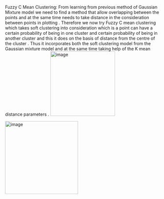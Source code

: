 Fuzzy C Mean Clustering:
From learning from previous method of Gaussian Mixture model we need to find a method that allow overlapping between the points and at the same time needs to take distance in the consideration between points in plotting . Therefore we now try Fuzzy C mean clustering which takes soft clustering into consideration which is a point can have a certain probability of being in one cluster and certain probability of being in another cluster and this it does on the basis of distance from the centre of the cluster . Thus it incorporates both the soft clustering model from the Gaussian mixture model and at the same time taking help of the K mean distance parameters .
<img width="211" alt="image" src="https://github.com/Harsh055Raj/Clustering_Model_FUZZYCMEAN/assets/95955195/4f5a60fa-8e54-4f42-8baa-a33194920cc8">

<img width="238" alt="image" src="https://github.com/Harsh055Raj/Clustering_Model_FUZZYCMEAN/assets/95955195/aeef4b5b-1c55-45e9-a8c0-c28533f0c5fc">


